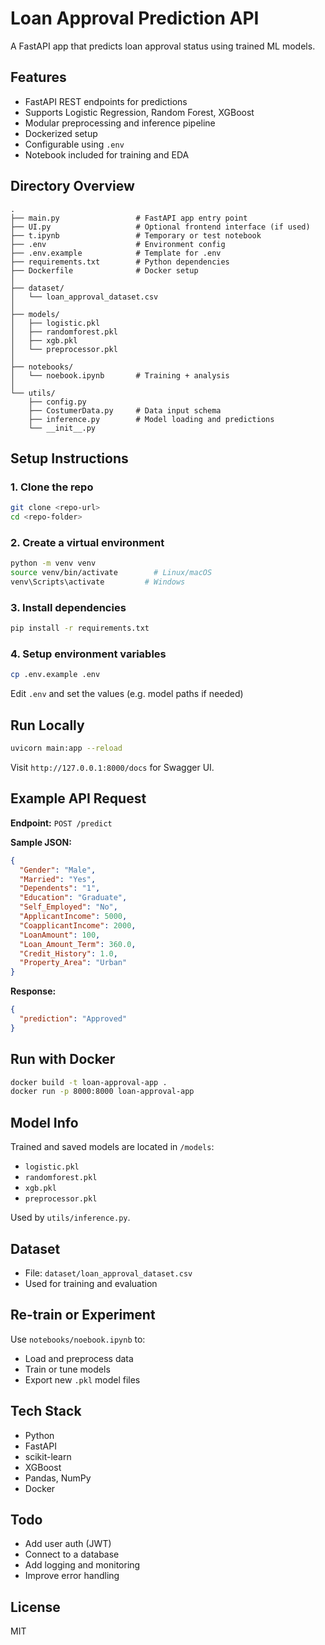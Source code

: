 # Loan Approval Prediction API

A FastAPI app that predicts loan approval status using trained ML models.

## Features

- FastAPI REST endpoints for predictions
- Supports Logistic Regression, Random Forest, XGBoost
- Modular preprocessing and inference pipeline
- Dockerized setup
- Configurable using `.env`
- Notebook included for training and EDA

## Directory Overview

```
.
├── main.py                 # FastAPI app entry point
├── UI.py                   # Optional frontend interface (if used)
├── t.ipynb                 # Temporary or test notebook
├── .env                    # Environment config
├── .env.example            # Template for .env
├── requirements.txt        # Python dependencies
├── Dockerfile              # Docker setup
│
├── dataset/
│   └── loan_approval_dataset.csv
│
├── models/
│   ├── logistic.pkl
│   ├── randomforest.pkl
│   ├── xgb.pkl
│   └── preprocessor.pkl
│
├── notebooks/
│   └── noebook.ipynb       # Training + analysis
│
└── utils/
    ├── config.py
    ├── CostumerData.py     # Data input schema
    ├── inference.py        # Model loading and predictions
    └── __init__.py
```

## Setup Instructions

### 1. Clone the repo

```bash
git clone <repo-url>
cd <repo-folder>
```

### 2. Create a virtual environment

```bash
python -m venv venv
source venv/bin/activate        # Linux/macOS
venv\Scripts\activate         # Windows
```

### 3. Install dependencies

```bash
pip install -r requirements.txt
```

### 4. Setup environment variables

```bash
cp .env.example .env
```

Edit `.env` and set the values (e.g. model paths if needed)

## Run Locally

```bash
uvicorn main:app --reload
```

Visit `http://127.0.0.1:8000/docs` for Swagger UI.

## Example API Request

**Endpoint:** `POST /predict`

**Sample JSON:**

```json
{
  "Gender": "Male",
  "Married": "Yes",
  "Dependents": "1",
  "Education": "Graduate",
  "Self_Employed": "No",
  "ApplicantIncome": 5000,
  "CoapplicantIncome": 2000,
  "LoanAmount": 100,
  "Loan_Amount_Term": 360.0,
  "Credit_History": 1.0,
  "Property_Area": "Urban"
}
```

**Response:**

```json
{
  "prediction": "Approved"
}
```

## Run with Docker

```bash
docker build -t loan-approval-app .
docker run -p 8000:8000 loan-approval-app
```

## Model Info

Trained and saved models are located in `/models`:

- `logistic.pkl`
- `randomforest.pkl`
- `xgb.pkl`
- `preprocessor.pkl`

Used by `utils/inference.py`.

## Dataset

- File: `dataset/loan_approval_dataset.csv`
- Used for training and evaluation

## Re-train or Experiment

Use `notebooks/noebook.ipynb` to:

- Load and preprocess data
- Train or tune models
- Export new `.pkl` model files

## Tech Stack

- Python
- FastAPI
- scikit-learn
- XGBoost
- Pandas, NumPy
- Docker

## Todo

- Add user auth (JWT)
- Connect to a database
- Add logging and monitoring
- Improve error handling

## License

MIT